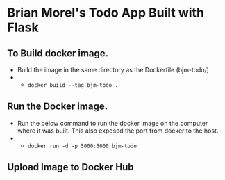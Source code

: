 # Brian Morel's Todo App Built with Flask

## To Build docker image.
* Build the image in the same directory as the Dockerfile (bjm-todo/)
* * ```docker build --tag bjm-todo .```

## Run the Docker image.
* Run the below command to run the docker image on the computer where it was built.  This also exposed the port from docker to the host.
* * ```docker run -d -p 5000:5000 bjm-todo```

## Upload Image to Docker Hub